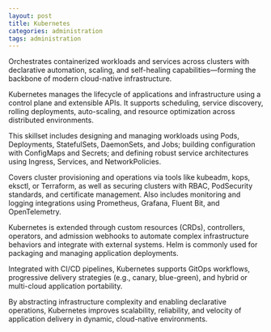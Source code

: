 ```yaml
---
layout: post
title: Kubernetes
categories: administration
tags: administration
---
```


Orchestrates containerized workloads and services across clusters with declarative automation, scaling, and self-healing capabilities—forming the backbone of modern cloud-native infrastructure.

<!--more-->

Kubernetes manages the lifecycle of applications and infrastructure using a control plane and extensible APIs. It supports scheduling, service discovery, rolling deployments, auto-scaling, and resource optimization across distributed environments.

This skillset includes designing and managing workloads using Pods, Deployments, StatefulSets, DaemonSets, and Jobs; building configuration with ConfigMaps and Secrets; and defining robust service architectures using Ingress, Services, and NetworkPolicies.

Covers cluster provisioning and operations via tools like kubeadm, kops, eksctl, or Terraform, as well as securing clusters with RBAC, PodSecurity standards, and certificate management. Also includes monitoring and logging integrations using Prometheus, Grafana, Fluent Bit, and OpenTelemetry.

Kubernetes is extended through custom resources (CRDs), controllers, operators, and admission webhooks to automate complex infrastructure behaviors and integrate with external systems. Helm is commonly used for packaging and managing application deployments.

Integrated with CI/CD pipelines, Kubernetes supports GitOps workflows, progressive delivery strategies (e.g., canary, blue-green), and hybrid or multi-cloud application portability.

By abstracting infrastructure complexity and enabling declarative operations, Kubernetes improves scalability, reliability, and velocity of application delivery in dynamic, cloud-native environments.